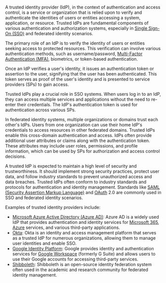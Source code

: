 A trusted identity provider (IdP), in the context of authentication and access control, is a service or organization that is relied upon to verify and authenticate the identities of users or entities accessing a system, application, or resource. Trusted IdPs are fundamental components of various authentication and authorization systems, especially in [Single Sign-On (SSO)]() and federated identity scenarios.

The primary role of an IdP is to verify the identity of users or entities seeking access to protected resources. This verification can involve various authentication methods, such as username/password, [Multi-Factor Authentication (MFA)](), biometrics, or token-based authentication.

Once an IdP verifies a user's identity, it issues an authentication token or assertion to the user, signifying that the user has been authenticated. This token serves as proof of the user's identity and is presented to service providers (SPs) to gain access.

Trusted IdPs play a crucial role in SSO systems. When users log in to an IdP, they can access multiple services and applications without the need to re-enter their credentials. The IdP's authentication token is used for authentication across various SPs.

In federated identity systems, multiple organizations or domains trust each other's IdPs. Users from one organization can use their home IdP's credentials to access resources in other federated domains. Trusted IdPs enable this cross-domain authentication and access. IdPs often provide additional user attributes or claims along with the authentication token. These attributes may include user roles, permissions, and profile information, which can be used by SPs for authorization and access control decisions.

A trusted IdP is expected to maintain a high level of security and trustworthiness. It should implement strong security practices, protect user data, and follow industry standards to prevent unauthorized access and data breaches. Trusted IdPs often conform to industry standards and protocols for authentication and identity management. Standards like [SAML (Security Assertion Markup Language)]() and [OAuth]() 2.0 are commonly used in SSO and federated identity scenarios.

Examples of trusted identity providers include:

- [Microsoft Azure Active Directory (Azure AD)](): Azure AD is a widely used IdP that provides authentication and identity services for [Microsoft 365](), [Azure]() services, and various third-party applications.
- [Okta](): Okta is an identity and access management platform that serves as a trusted IdP for numerous organizations, allowing them to manage user identities and enable SSO.
- [Google Identity Platform](): Google provides identity and authentication services for [Google Workspace]() (formerly G Suite) and allows users to use their Google accounts for accessing third-party services.
- [Shibboleth](): Shibboleth is an open-source identity federation system often used in the academic and research community for federated identity management.

